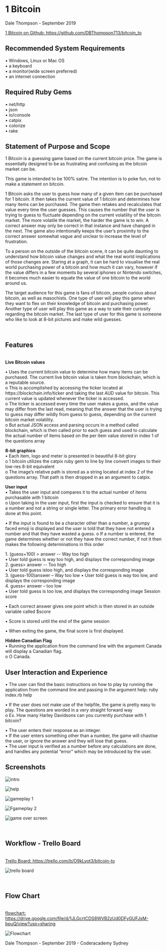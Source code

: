 <h1>1 Bitcoin</h1>
<p>Dale Thompson - September 2019</p>
  
<p>  <a href = "https://github.com/DBThompson713/bitcoin_to">1 Bitcoin on Github: https://github.com/DBThompson713/bitcoin_to</a>

<div>

<h2>Recommended System Requirements</h2>
<p>• Windows, Linux or Mac OS
<br />• a keyboard
<br />• a monitor(wide screen preferred)
<br />• an internet connection

<br />
<h2>Required Ruby Gems</h2>
<p>• net/http
<br />• json
<br />• io/console
<br />• catpix
<br />• colorize
<br />• rake

</div>
  
<div>
<strong><h2>Statement of Purpose and Scope</h2></strong>
  
<p>1 Bitcoin is a guessing game based on the current bitcoin price. The game is essentially designed to be as frustrating and confusing as the bitcoin market can be.

<p>This game is intended to be 100% satire. The intention is to poke fun, not to make a statement on bitcoin. 
  
<p>1 Bitcoin asks the user to guess how many of a given item can be purchased for 1 bitcoin. It then takes the current value of 1 bitcoin and determines how many items can be purchased. The game then retakes and recalculates that value every time the user guesses. This causes the number that the user is trying to guess to fluctuate depending on the current volatility of the bitcoin market. The more volatile the market, the harder the game is to win. A correct answer may only be correct in that instance and have changed in the next. The game also intentionally keeps the user’s proximity to the correct answer somewhat vague and unclear to increase the level of frustration. 
<p>To a person on the outside of the bitcoin scene, it can be quite daunting to understand how bitcoin value changes and what the real world implications of those changes are. Staring at a graph, it can be hard to visualise the real world purchasing power of a bitcoin and how much it can vary, however if the value differs in a few moments by several iphones or Nintendo switches, it becomes much easier to equate the value of one bitcoin to the world around us.
<p>The target audience for this game is fans of bitcoin, people curious about bitcoin, as well as masochists. One type of user will play this game when they want to flex on their knowledge of bitcoin and purchasing power. Another type of user will play this game as a way to sate their curiosity regarding the bitcoin market. The last type of user for this game is someone who like to look at 8-bit pictures and make wild guesses.
</div>

<div>
<br />
<strong><h2>Features</h2></strong>
<br />
<strong>Live Bitcoin values</strong>
   <p> •	Uses the current bitcoin value to determine how many items can be purchased. The current live bitcoin value is taken from blockchain, which is a reputable source. 
       <br /> o	This is accomplished by accessing the ticker located at https://blockchain.info/ticker and taking the last AUD value for bitcoin. This current value is updated whenever the ticker is accessed. 
       <br /> o	The ticker is accessed every time the user makes a guess, and the value may differ from the last read, meaning that the answer that the user is trying to guess may differ wildly from guess to guess, depending on the current bitcoin market volatility.
      <br />  o	But actual JSON access and parsing occurs in a method called blockchain, which is then called prior to each guess and used to calculate the actual number of items based on the per item value stored in index 1 of the questions array
<p><strong>8-bit graphics</strong>
<br />•	Each item, logo and meter is presented in beautiful 8-bit glory 
<br />o	1 bitcoin utilizes the catpix ruby gem to line by line convert images to their low-res 8-bit equivalent
<br />o	The image’s relative path is stored as a string located at index 2 of the questions array. That path is then dropped in as an argument to catpix.
<br />
  
<p><strong>User input</strong><br />
•	Takes the user input and compares it to the actual number of items purchasable with 1 bitcoin
<br />o	Upon taking in the user input, first the input is checked to ensure that it is a number and not a string or single letter. The primary error handling is done at this point.
<p>• If the input is found to be a character other than a number, a grumpy faced emoji is displayed and the user is told that they have not entered a number and that they have wasted a guess.
o	If a number is entered, the game determines whether or not they have the correct number, if not it then makes the following determinations in this order
<p>1.	(guess+100) > answer  -- Way too high
<br />•	User told guess is way too high, and displays the corresponding image
<br />2.	guess> answer  -- Too high
<br />•	User told guess istoo high, and displays the corresponding image
<br />3.	(guess-100)answer – Way too low
•	User told guess is way too low, and displays the corresponding image
<br />4.	guess< answer – too low
<br />•	User told guess is too low, and displays the corresponding image
Session score
<p>•	Each correct answer gives one point which is then stored in an outside variable called $score
<p>•	Score is stored until the end of the game session
<p>•	When exiting the game, the final score is first displayed.
<p><strong>Hidden Canadian Flag</strong>
<br />•	Running the application from the command line with the argument Canada will display a Canadian flag.
<br />o	O Canada.
</div>

<div>  
<strong><h2>User Interaction and Experience</h2></strong>
•	The user can find the basic instructions on how to play by running the application from the command line and passing in the argument help: ruby index.rb help
<p>•	If the user does not make use of the helpfile, the game is pretty easy to play. The questions are worded in a very straight forward way 
<br />o	Ex. How many Harley Davidsons can you currently purchase with 1 bitcoin?
<p>•	The user enters their response as an integer.
<br />•	If the user enters something other than a number, the game will chastise the user, or ignore the answer and they will lose that guess. 
<br />•	The user input is verified as a number before any calculations are done, and handles any potential “error” which may be introduced by the user.
</div>
<div>
<h2>Screenshots</h2>

![intro](./images/screenshots/one_bitcoin_1_p.jpg)

![help](./images/screenshots/one_bitcoin_4_p.jpg)

![gameplay 1](./images/screenshots/one_bitcoin_2_p.jpg)

![Fgameplay 2](./images/screenshots/one_bitcoin_3_p.jpg)

![game over screen](./images/screenshots/one_bitcoin_5_p.jpg)

</div>
<br />
<div>
<h2>Workflow - Trello Board</h2>
<br />
<a href="https://trello.com/b/O9kLyot3/bitcoin-to">Trello Board: https://trello.com/b/O9kLyot3/bitcoin-to</a>

![trello board](./images/trello.jpg)


</div>
<br />
<div>
<h2>Flow Chart</h2>
<br />
<a href="https://drive.google.com/file/d/1JLGcrtCDS8WVB2zUd0DFyGUFJsM-bpuQ/view?usp=sharing">flowchart: https://drive.google.com/file/d/1JLGcrtCDS8WVB2zUd0DFyGUFJsM-bpuQ/view?usp=sharing</a>

![Flowchart](./images/one_btc_flowchart.jpg)
<br />
</div>
<p>Dale Thompson - September 2019 - Coderacademy Sydney